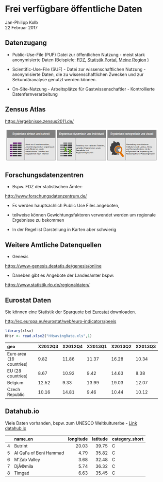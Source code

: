# Frei verfügbare öffentliche Daten
Jan-Philipp Kolb  
22 Februar 2017  




## Datenzugang

- Public-Use-File (PUF) Datei zur öffentlichen Nutzung - meist stark anonymisierte Daten
(Beispiele: [FDZ](www.forschungsdatenzentrum.de), [Statistik Portal](www.statistik-portal.de), [Meine Region](www.infothek.statistik.rlp.de/lis/MeineRegion/index.asp) )

- Scientific-Use-File (SUF) - Datei zur wissenschaftlichen Nutzung - anonymisierte Daten, die zu wissenschaftlichen Zwecken und zur Sekundäranalyse genutzt werden können. 
 
- On-Site-Nutzung - Arbeitsplätze für Gastwissenschaftler - Kontrollierte Datenfernverarbeitung


## Zensus Atlas

<https://ergebnisse.zensus2011.de/>

![Zensus Datenbank](figure/Zensusdtb.PNG)


## Forschungsdatenzentren

- Bspw. FDZ der statistischen Ämter:

<http://www.forschungsdatenzentrum.de/>

- Es werden hauptsächlich Public Use Files angeboten, 

- teilweise können Gewichtungsfaktoren verwendet werden um regionale Ergebnisse zu bekommen

- In der Regel ist Darstellung in Karten aber schwierig

## Weitere Amtliche Datenquellen

- Genesis

<https://www-genesis.destatis.de/genesis/online>

- Daneben gibt es Angebote der Landesämter bspw:

<https://www.statistik.rlp.de/regionaldaten/>

## Eurostat Daten

Sie können eine Statistik der Sparquote bei [Eurostat](http://ec.europa.eu/eurostat/web/euro-indicators/peeis) downloaden.

<http://ec.europa.eu/eurostat/web/euro-indicators/peeis>




```r
library(xlsx)
HHsr <- read.xlsx2("HHsavingRate.xls",1)
```



|geo                      |X2012Q3 |X2012Q4 |X2013Q1 |X2013Q2 |X2013Q3 |
|:------------------------|:-------|:-------|:-------|:-------|:-------|
|Euro area (19 countries) |9.82    |11.86   |11.37   |16.28   |10.34   |
|EU (28 countries)        |8.67    |10.92   |9.42    |14.63   |8.38    |
|Belgium                  |12.52   |9.33    |13.99   |19.03   |12.07   |
|Czech Republic           |10.16   |14.81   |9.46    |10.44   |10.12   |


## Datahub.io

Viele Daten vorhanden, bspw. zum UNESCO Weltkulturerbe - [Link datahub.io](http://datahub.io/dataset/unesco-world-heritage-sites/resource/d4116195-44d8-4bc1-9f91-9b570870dc19)








|   |name_en                 | longitude| latitude|category_short |
|:--|:-----------------------|---------:|--------:|:--------------|
|4  |Butrint                 |     20.03|    39.75|C              |
|5  |Al Qal'a of Beni Hammad |      4.79|    35.82|C              |
|6  |M'Zab Valley            |      3.68|    32.48|C              |
|7  |DjÃ©mila                |      5.74|    36.32|C              |
|8  |Timgad                  |      6.63|    35.45|C              |
